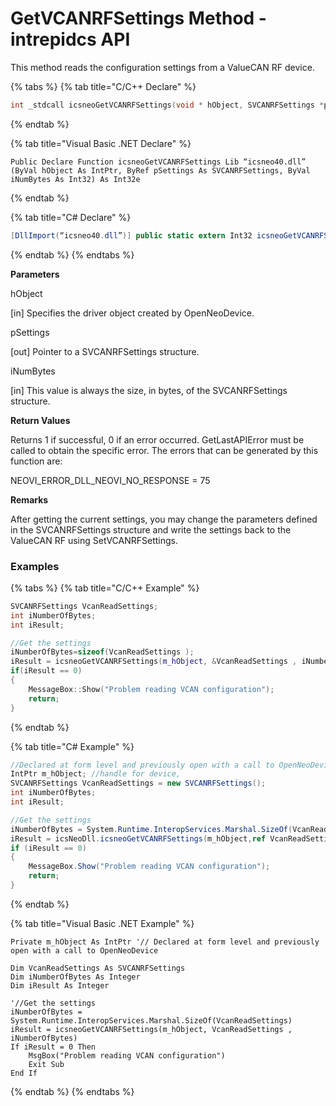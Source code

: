 # GetVCANRFSettings Method - intrepidcs API

This method reads the configuration settings from a ValueCAN RF device.

{% tabs %}
{% tab title="C/C++ Declare" %}
```cpp
int _stdcall icsneoGetVCANRFSettings(void * hObject, SVCANRFSettings *pSettings, int iNumBytes);
```
{% endtab %}

{% tab title="Visual Basic .NET Declare" %}
```vbnet
Public Declare Function icsneoGetVCANRFSettings Lib “icsneo40.dll” (ByVal hObject As IntPtr, ByRef pSettings As SVCANRFSettings, ByVal iNumBytes As Int32) As Int32e
```
{% endtab %}

{% tab title="C# Declare" %}
```csharp
[DllImport(“icsneo40.dll”)] public static extern Int32 icsneoGetVCANRFSettings(IntPtr hObject, ref SVCANRFSettings pSettings, Int32 iNumBytes);
```
{% endtab %}
{% endtabs %}

**Parameters**

hObject

\[in] Specifies the driver object created by OpenNeoDevice.

pSettings

\[out] Pointer to a SVCANRFSettings structure.

iNumBytes

\[in] This value is always the size, in bytes, of the SVCANRFSettings structure.

**Return Values**

Returns 1 if successful, 0 if an error occurred. GetLastAPIError must be called to obtain the specific error. The errors that can be generated by this function are:

NEOVI\_ERROR\_DLL\_NEOVI\_NO\_RESPONSE = 75

**Remarks**

After getting the current settings, you may change the parameters defined in the SVCANRFSettings structure and write the settings back to the ValueCAN RF using SetVCANRFSettings.

### Examples

{% tabs %}
{% tab title="C/C++ Example" %}
```cpp
SVCANRFSettings VcanReadSettings;
int iNumberOfBytes;
int iResult;

//Get the settings
iNumberOfBytes=sizeof(VcanReadSettings );
iResult = icsneoGetVCANRFSettings(m_hObject, &VcanReadSettings , iNumberOfBytes);
if(iResult == 0)
{
    MessageBox::Show("Problem reading VCAN configuration");
    return;
}
```
{% endtab %}

{% tab title="C# Example" %}
```csharp
//Declared at form level and previously open with a call to OpenNeoDevice
IntPtr m_hObject; //handle for device,
SVCANRFSettings VcanReadSettings = new SVCANRFSettings();
int iNumberOfBytes;
int iResult;

//Get the settings
iNumberOfBytes = System.Runtime.InteropServices.Marshal.SizeOf(VcanReadSettings);
iResult = icsNeoDll.icsneoGetVCANRFSettings(m_hObject,ref VcanReadSettings , iNumberOfBytes);
if (iResult == 0)
{
    MessageBox.Show("Problem reading VCAN configuration");
    return;
}
```
{% endtab %}

{% tab title="Visual Basic .NET Example" %}
```vbnet
Private m_hObject As IntPtr '// Declared at form level and previously open with a call to OpenNeoDevice

Dim VcanReadSettings As SVCANRFSettings
Dim iNumberOfBytes As Integer
Dim iResult As Integer

'//Get the settings
iNumberOfBytes = System.Runtime.InteropServices.Marshal.SizeOf(VcanReadSettings)
iResult = icsneoGetVCANRFSettings(m_hObject, VcanReadSettings , iNumberOfBytes)
If iResult = 0 Then
    MsgBox("Problem reading VCAN configuration")
    Exit Sub
End If
```
{% endtab %}
{% endtabs %}

